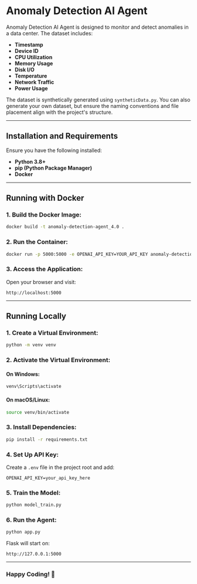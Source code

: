 # Anomaly Detection AI Agent

Anomaly Detection AI Agent is designed to monitor and detect anomalies in a data center. The dataset includes:
- **Timestamp**
- **Device ID**
- **CPU Utilization**
- **Memory Usage**
- **Disk I/O**
- **Temperature**
- **Network Traffic**
- **Power Usage**

The dataset is synthetically generated using `syntheticData.py`. You can also generate your own dataset, but ensure the naming conventions and file placement align with the project's structure.

---

## Installation and Requirements

Ensure you have the following installed:
- **Python 3.8+**
- **pip (Python Package Manager)**
- **Docker**

---

## Running with Docker

### 1. Build the Docker Image:
```sh
docker build -t anomaly-detection-agent_4.0 .
```

### 2. Run the Container:
```sh
docker run -p 5000:5000 -e OPENAI_API_KEY=YOUR_API_KEY anomaly-detection-agent_4.0
```

### 3. Access the Application:
Open your browser and visit:
```
http://localhost:5000
```

---

## Running Locally

### 1. Create a Virtual Environment:
```sh
python -m venv venv
```

### 2. Activate the Virtual Environment:
#### On Windows:
```sh
venv\Scripts\activate
```
#### On macOS/Linux:
```sh
source venv/bin/activate
```

### 3. Install Dependencies:
```sh
pip install -r requirements.txt
```

### 4. Set Up API Key:
Create a `.env` file in the project root and add:
```
OPENAI_API_KEY=your_api_key_here
```

### 5. Train the Model:
```sh
python model_train.py
```

### 6. Run the Agent:
```sh
python app.py
```
Flask will start on:
```
http://127.0.0.1:5000
```

---

### Happy Coding! 🚀

